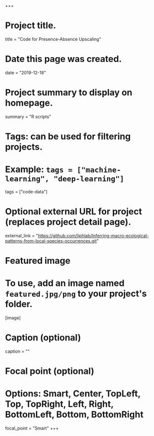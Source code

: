 +++
# Project title.
title = "Code for Presence-Absence Upscaling"

# Date this page was created.
date = "2019-12-18"

# Project summary to display on homepage.
summary = "R scripts"

# Tags: can be used for filtering projects.
# Example: `tags = ["machine-learning", "deep-learning"]`
tags = ["code-data"]

# Optional external URL for project (replaces project detail page).
external_link = "https://github.com/liphlab/Inferring-macro-ecological-patterns-from-local-species-occurrences.git"

# Featured image
# To use, add an image named `featured.jpg/png` to your project's folder.
[image]
  # Caption (optional)
  caption = ""

  # Focal point (optional)
  # Options: Smart, Center, TopLeft, Top, TopRight, Left, Right, BottomLeft, Bottom, BottomRight
  focal_point = "Smart"
+++

